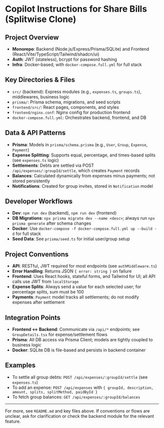 # Copilot Instructions for Share Bills (Splitwise Clone)

## Project Overview
- **Monorepo**: Backend (Node.js/Express/Prisma/SQLite) and Frontend (React/Vite/TypeScript/Tailwind/shadcn/ui)
- **Auth**: JWT (stateless), bcrypt for password hashing
- **Infra**: Docker-based, with `docker-compose.full.yml` for full stack

## Key Directories & Files
- `src/` (backend): Express modules (e.g., `expenses.ts`, `groups.ts`), middlewares, business logic
- `prisma/`: Prisma schema, migrations, and seed scripts
- `frontend/src/`: React pages, components, and styles
- `frontend/nginx.conf`: Nginx config for production frontend
- `docker-compose.full.yml`: Orchestrates backend, frontend, and DB

## Data & API Patterns
- **Prisma**: Models in `prisma/schema.prisma` (e.g., `User`, `Group`, `Expense`, `Payment`)
- **Expense Splitting**: Supports equal, percentage, and times-based splits (see `expenses.ts` logic)
- **Settlements**: Debts are settled via POST `/api/expenses/:groupId/settle`, which creates `Payment` records
- **Balances**: Calculated dynamically from expenses minus payments; not stored persistently
- **Notifications**: Created for group invites, stored in `Notification` model

## Developer Workflows
- **Dev**: `npm run dev` (backend), `npm run dev` (frontend)
- **DB Migrations**: `npx prisma migrate dev --name <desc>`; always run `npx prisma generate` after schema changes
- **Docker**: Use `docker-compose -f docker-compose.full.yml up --build -d` for full stack
- **Seed Data**: See `prisma/seed.ts` for initial user/group setup

## Project Conventions
- **API**: RESTful, JWT required for most endpoints (see `authMiddleware.ts`)
- **Error Handling**: Returns JSON `{ error: string }` on failure
- **Frontend**: Uses React hooks, stateful forms, and Tailwind for UI; all API calls use JWT from `localStorage`
- **Expense Splits**: Always send a value for each selected user; for percentage splits, sum must be 100
- **Payments**: `Payment` model tracks all settlements; do not modify expenses after settlement

## Integration Points
- **Frontend <-> Backend**: Communicate via `/api/*` endpoints; see `GroupDetails.tsx` for expense/settlement flows
- **Prisma**: All DB access via Prisma Client; models are tightly coupled to business logic
- **Docker**: SQLite DB is file-based and persists in backend container

## Examples
- To settle all group debts: `POST /api/expenses/:groupId/settle` (see `expenses.ts`)
- To add an expense: `POST /api/expenses` with `{ groupId, description, amount, splits, splitMethod, paidById }`
- To fetch group balances: `GET /api/expenses/:groupId/balances`

---

For more, see `README.md` and key files above. If conventions or flows are unclear, ask for clarification or check the backend module for the relevant feature.
